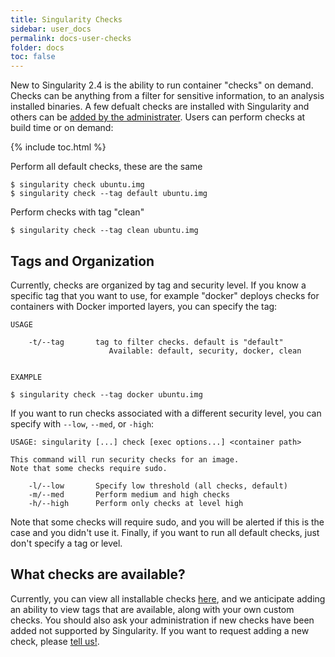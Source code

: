 ```yaml
---
title: Singularity Checks
sidebar: user_docs
permalink: docs-user-checks
folder: docs
toc: false
---
```


New to Singularity 2.4 is the ability to run container "checks" on demand. Checks can be anything from a filter for sensitive information, to an analysis installed binaries. A few defualt checks are installed with Singularity and others can be [added by the administrater](/docs-admin-checks).  Users can perform checks at build time or on demand:

{% include toc.html %}

Perform all default checks, these are the same
```
$ singularity check ubuntu.img
$ singularity check --tag default ubuntu.img
```

Perform checks with tag "clean"
```
$ singularity check --tag clean ubuntu.img
```

## Tags and Organization
Currently, checks are organized by tag and security level. If you know a specific tag that you want to use, for example "docker" deploys checks for containers with Docker imported layers, you can specify the tag:

```
USAGE

    -t/--tag       tag to filter checks. default is "default"                      
                      Available: default, security, docker, clean


EXAMPLE

$ singularity check --tag docker ubuntu.img
```

If you want to run checks associated with a different security level, you can specify with `--low`, `--med`, or `-high`:

```
USAGE: singularity [...] check [exec options...] <container path>

This command will run security checks for an image.
Note that some checks require sudo.

    -l/--low       Specify low threshold (all checks, default) 
    -m/--med       Perform medium and high checks
    -h/--high      Perform only checks at level high
```

Note that some checks will require sudo, and you will be alerted if this is the case and you didn't use it. Finally, if you want to run all default checks, just don't specify a tag or level.


## What checks are available?
Currently, you can view all installable checks [here](https://github.com/singularityware/singularity/blob/development/libexec/helpers/check.sh#L49), and we anticipate adding an ability to view tags that are available, along with your own custom checks. You should also ask your administration if new checks have been added not supported by Singularity. If you want to request adding a new check, please <a href="https://github.com/singularityware/singularity/issues" target="_blank">tell us!</a>.
